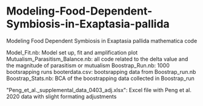 # Modeling-Food-Dependent-Symbiosis-in-Exaptasia-pallida
Modeling Food Dependent Symbiosis in Exaptasia pallida mathematica code


Model_Fit.nb: Model set up, fit and amplification plot
Mutualism_Parasitism_Balance.nb: all code related to the delta value and the magnitude of parasitism or mutualism
Boostrap_Run.nb: 1000 bootsrapping runs
booterdata.csv: bootsrapping data from Boostrap_run.nb
Boostrap_Stats.nb: BCA of the boostrapping data collected in Boostrap_run

"Peng_et_al._supplemental_data_0403_adj.xlsx": Excel file with Peng et al. 2020 data with slight formating adjustments
